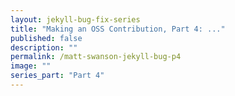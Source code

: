 ```yaml
---
layout: jekyll-bug-fix-series
title: "Making an OSS Contribution, Part 4: ..."
published: false
description: ""
permalink: /matt-swanson-jekyll-bug-p4
image: ""
series_part: "Part 4"
---
```



